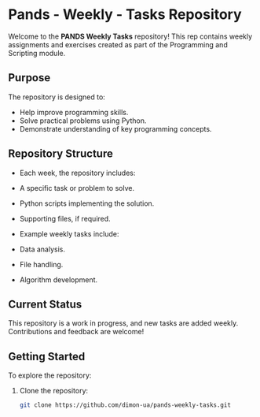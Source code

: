 # Pands - Weekly - Tasks Repository

Welcome to the **PANDS Weekly Tasks** repository! This rep contains weekly assignments and exercises created as part of the Programming and Scripting module.

## Purpose
The repository is designed to:
- Help improve programming skills.
- Solve practical problems using Python.
- Demonstrate understanding of key programming concepts.

## Repository Structure
- Each week, the repository includes:
- A specific task or problem to solve.
- Python scripts implementing the solution.
- Supporting files, if required.

- Example weekly tasks include:
- Data analysis.
- File handling.
- Algorithm development.

## Current Status
This repository is a work in progress, and new tasks are added weekly. Contributions and feedback are welcome!

## Getting Started
To explore the repository:
1. Clone the repository:
   ```bash
   git clone https://github.com/dimon-ua/pands-weekly-tasks.git
